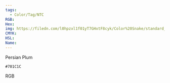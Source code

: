 ```yaml
---
tags:
  - Color/Tag/NTC
RGB:
Hex:
img: https://filedn.com/l0hpzxl1f01yT7GHxtF8cyk/Color%20Snake/standard_csv_to_svg/%23/701C1C.svg
CMYK:
HSL:
Name:
---
```

Persian Plum
```palette
#701C1C
```
RGB
